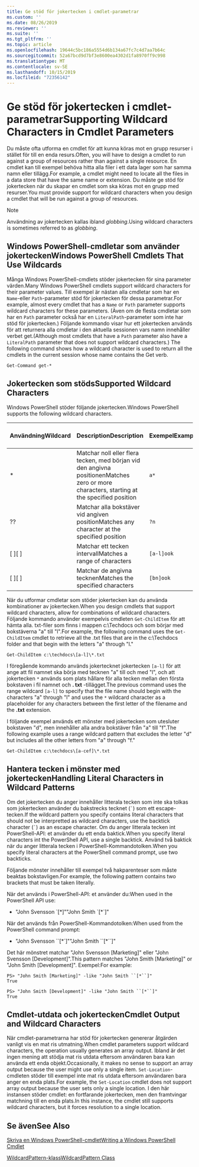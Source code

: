 ```yaml
---
title: Ge stöd för jokertecken i cmdlet-parametrar
ms.custom: ''
ms.date: 08/26/2019
ms.reviewer: ''
ms.suite: ''
ms.tgt_pltfrm: ''
ms.topic: article
ms.openlocfilehash: 19644c5bc186a5554d6b134a67fc7c4d7aa7b64c
ms.sourcegitcommit: 52a67bcd9d7bf3e8600ea4302d1fa8970ff9c998
ms.translationtype: MT
ms.contentlocale: sv-SE
ms.lasthandoff: 10/15/2019
ms.locfileid: "72356142"
---
```

# <a name="supporting-wildcard-characters-in-cmdlet-parameters"></a><span data-ttu-id="5104d-102">Ge stöd för jokertecken i cmdlet-parametrar</span><span class="sxs-lookup"><span data-stu-id="5104d-102">Supporting Wildcard Characters in Cmdlet Parameters</span></span>

<span data-ttu-id="5104d-103">Du måste ofta utforma en cmdlet för att kunna köras mot en grupp resurser i stället för till en enda resurs.</span><span class="sxs-lookup"><span data-stu-id="5104d-103">Often, you will have to design a cmdlet to run against a group of resources rather than against a single resource.</span></span> <span data-ttu-id="5104d-104">En cmdlet kan till exempel behöva hitta alla filer i ett data lager som har samma namn eller tillägg.</span><span class="sxs-lookup"><span data-stu-id="5104d-104">For example, a cmdlet might need to locate all the files in a data store that have the same name or extension.</span></span> <span data-ttu-id="5104d-105">Du måste ge stöd för jokertecken när du skapar en cmdlet som ska köras mot en grupp med resurser.</span><span class="sxs-lookup"><span data-stu-id="5104d-105">You must provide support for wildcard characters when you design a cmdlet that will be run against a group of resources.</span></span>

> [!NOTE]
> <span data-ttu-id="5104d-106">Användning av jokertecken kallas ibland *globbing*.</span><span class="sxs-lookup"><span data-stu-id="5104d-106">Using wildcard characters is sometimes referred to as *globbing*.</span></span>

## <a name="windows-powershell-cmdlets-that-use-wildcards"></a><span data-ttu-id="5104d-107">Windows PowerShell-cmdletar som använder jokertecken</span><span class="sxs-lookup"><span data-stu-id="5104d-107">Windows PowerShell Cmdlets That Use Wildcards</span></span>

 <span data-ttu-id="5104d-108">Många Windows PowerShell-cmdlets stöder jokertecken för sina parameter värden.</span><span class="sxs-lookup"><span data-stu-id="5104d-108">Many Windows PowerShell cmdlets support wildcard characters for their parameter values.</span></span> <span data-ttu-id="5104d-109">Till exempel är nästan alla cmdletar som har en `Name`-eller `Path`-parameter stöd för jokertecken för dessa parametrar.</span><span class="sxs-lookup"><span data-stu-id="5104d-109">For example, almost every cmdlet that has a `Name` or `Path` parameter supports wildcard characters for these parameters.</span></span> <span data-ttu-id="5104d-110">(Även om de flesta cmdletar som har en `Path` parameter också har en `LiteralPath`-parameter som inte har stöd för jokertecken.) Följande kommando visar hur ett jokertecken används för att returnera alla cmdletar i den aktuella sessionen vars namn innehåller verbet get.</span><span class="sxs-lookup"><span data-stu-id="5104d-110">(Although most cmdlets that have a `Path` parameter also have a `LiteralPath` parameter that does not support wildcard characters.) The following command shows how a wildcard character is used to return all the cmdlets in the current session whose name contains the Get verb.</span></span>

 `Get-Command get-*`

## <a name="supported-wildcard-characters"></a><span data-ttu-id="5104d-111">Jokertecken som stöds</span><span class="sxs-lookup"><span data-stu-id="5104d-111">Supported Wildcard Characters</span></span>

<span data-ttu-id="5104d-112">Windows PowerShell stöder följande jokertecken.</span><span class="sxs-lookup"><span data-stu-id="5104d-112">Windows PowerShell supports the following wildcard characters.</span></span>

| <span data-ttu-id="5104d-113">Användning</span><span class="sxs-lookup"><span data-stu-id="5104d-113">Wildcard</span></span> |                             <span data-ttu-id="5104d-114">Description</span><span class="sxs-lookup"><span data-stu-id="5104d-114">Description</span></span>                             |  <span data-ttu-id="5104d-115">Exempel</span><span class="sxs-lookup"><span data-stu-id="5104d-115">Example</span></span>   |     <span data-ttu-id="5104d-116">Matchar</span><span class="sxs-lookup"><span data-stu-id="5104d-116">Matches</span></span>      | <span data-ttu-id="5104d-117">Matchar inte</span><span class="sxs-lookup"><span data-stu-id="5104d-117">Does not match</span></span> |
| -------- | ------------------------------------------------------------------- | ---------- | ---------------- | -------------- |
| *        | <span data-ttu-id="5104d-118">Matchar noll eller flera tecken, med början vid den angivna positionen</span><span class="sxs-lookup"><span data-stu-id="5104d-118">Matches zero or more characters, starting at the specified position</span></span> | `a*`       | <span data-ttu-id="5104d-119">A, AG, Apple</span><span class="sxs-lookup"><span data-stu-id="5104d-119">A, ag, Apple</span></span>     |                |
| <span data-ttu-id="5104d-120">?</span><span class="sxs-lookup"><span data-stu-id="5104d-120">?</span></span>        | <span data-ttu-id="5104d-121">Matchar alla bokstäver vid angiven position</span><span class="sxs-lookup"><span data-stu-id="5104d-121">Matches any character at the specified position</span></span>                     | `?n`       | <span data-ttu-id="5104d-122">En, i, på</span><span class="sxs-lookup"><span data-stu-id="5104d-122">An, in, on</span></span>       | <span data-ttu-id="5104d-123">kördes</span><span class="sxs-lookup"><span data-stu-id="5104d-123">ran</span></span>            |
| <span data-ttu-id="5104d-124">[ ]</span><span class="sxs-lookup"><span data-stu-id="5104d-124">[ ]</span></span>      | <span data-ttu-id="5104d-125">Matchar ett tecken intervall</span><span class="sxs-lookup"><span data-stu-id="5104d-125">Matches a range of characters</span></span>                                       | `[a-l]ook` | <span data-ttu-id="5104d-126">bok, Cook, utseende</span><span class="sxs-lookup"><span data-stu-id="5104d-126">book, cook, look</span></span> | <span data-ttu-id="5104d-127">Nook, vidtog</span><span class="sxs-lookup"><span data-stu-id="5104d-127">nook, took</span></span>     |
| <span data-ttu-id="5104d-128">[ ]</span><span class="sxs-lookup"><span data-stu-id="5104d-128">[ ]</span></span>      | <span data-ttu-id="5104d-129">Matchar de angivna tecknen</span><span class="sxs-lookup"><span data-stu-id="5104d-129">Matches the specified characters</span></span>                                    | `[bn]ook`  | <span data-ttu-id="5104d-130">bok, Nook</span><span class="sxs-lookup"><span data-stu-id="5104d-130">book, nook</span></span>       | <span data-ttu-id="5104d-131">laga, titta</span><span class="sxs-lookup"><span data-stu-id="5104d-131">cook, look</span></span>     |

<span data-ttu-id="5104d-132">När du utformar cmdletar som stöder jokertecken kan du använda kombinationer av jokertecken.</span><span class="sxs-lookup"><span data-stu-id="5104d-132">When you design cmdlets that support wildcard characters, allow for combinations of wildcard characters.</span></span> <span data-ttu-id="5104d-133">Följande kommando använder exempelvis cmdleten `Get-ChildItem` för att hämta alla. txt-filer som finns i mappen c:\Techdocs och som börjar med bokstäverna "a" till "l".</span><span class="sxs-lookup"><span data-stu-id="5104d-133">For example, the following command uses the `Get-ChildItem` cmdlet to retrieve all the .txt files that are in the c:\Techdocs folder and that begin with the letters "a" through "l."</span></span>

`Get-ChildItem c:\techdocs\[a-l]\*.txt`

<span data-ttu-id="5104d-134">I föregående kommando används jokertecknet jokertecken `[a-l]` för att ange att fil namnet ska börja med tecknen "a" till och med "l", och att jokertecken `*` används som plats hållare för alla tecken mellan den första bokstaven i fil namnet och **. txt** -tillägget.</span><span class="sxs-lookup"><span data-stu-id="5104d-134">The previous command uses the range wildcard `[a-l]` to specify that the file name should begin with the characters "a" through "l" and uses the `*` wildcard character as a placeholder for any characters between the first letter of the filename and the **.txt** extension.</span></span>

<span data-ttu-id="5104d-135">I följande exempel används ett mönster med jokertecken som utesluter bokstaven "d", men innehåller alla andra bokstäver från "a" till "f".</span><span class="sxs-lookup"><span data-stu-id="5104d-135">The following example uses a range wildcard pattern that excludes the letter "d" but includes all the other letters from "a" through "f."</span></span>

`Get-ChildItem c:\techdocs\[a-cef]\*.txt`

## <a name="handling-literal-characters-in-wildcard-patterns"></a><span data-ttu-id="5104d-136">Hantera tecken i mönster med jokertecken</span><span class="sxs-lookup"><span data-stu-id="5104d-136">Handling Literal Characters in Wildcard Patterns</span></span>

<span data-ttu-id="5104d-137">Om det jokertecken du anger innehåller litterala tecken som inte ska tolkas som jokertecken använder du bakstrecks tecknet (`` ` ``) som ett escape-tecken.</span><span class="sxs-lookup"><span data-stu-id="5104d-137">If the wildcard pattern you specify contains literal characters that should not be interpretted as wildcard characters, use the backtick character (`` ` ``) as an escape character.</span></span> <span data-ttu-id="5104d-138">Om du anger litterala tecken int PowerShell-API: et använder du ett enda baktick.</span><span class="sxs-lookup"><span data-stu-id="5104d-138">When you specify literal characters int the PowerShell API, use a single backtick.</span></span> <span data-ttu-id="5104d-139">Använd två baktick när du anger litterala tecken i PowerShell-Kommandotolken.</span><span class="sxs-lookup"><span data-stu-id="5104d-139">When you specify literal characters at the PowerShell command prompt, use two backticks.</span></span>

<span data-ttu-id="5104d-140">Följande mönster innehåller till exempel två hakparenteser som måste beaktas bokstavligen.</span><span class="sxs-lookup"><span data-stu-id="5104d-140">For example, the following pattern contains two brackets that must be taken literally.</span></span>

<span data-ttu-id="5104d-141">När det används i PowerShell-API: et använder du:</span><span class="sxs-lookup"><span data-stu-id="5104d-141">When used in the PowerShell API use:</span></span>

- <span data-ttu-id="5104d-142">"John Svensson \`[\*]"</span><span class="sxs-lookup"><span data-stu-id="5104d-142">"John Smith \`[\*\`]"</span></span>

<span data-ttu-id="5104d-143">När det används från PowerShell-Kommandotolken:</span><span class="sxs-lookup"><span data-stu-id="5104d-143">When used from the PowerShell command prompt:</span></span>

- <span data-ttu-id="5104d-144">"John Svensson \`\`[\*\`]"</span><span class="sxs-lookup"><span data-stu-id="5104d-144">"John Smith \`\`[\*\`\`]"</span></span>

<span data-ttu-id="5104d-145">Det här mönstret matchar "John Svensson [Marketing]" eller "John Svensson [Development]".</span><span class="sxs-lookup"><span data-stu-id="5104d-145">This pattern matches "John Smith [Marketing]" or "John Smith [Development]".</span></span> <span data-ttu-id="5104d-146">Exempel:</span><span class="sxs-lookup"><span data-stu-id="5104d-146">For example:</span></span>

```
PS> "John Smith [Marketing]" -like "John Smith ``[*``]"
True

PS> "John Smith [Development]" -like "John Smith ``[*``]"
True
```

## <a name="cmdlet-output-and-wildcard-characters"></a><span data-ttu-id="5104d-147">Cmdlet-utdata och jokertecken</span><span class="sxs-lookup"><span data-stu-id="5104d-147">Cmdlet Output and Wildcard Characters</span></span>

<span data-ttu-id="5104d-148">När cmdlet-parametrarna har stöd för jokertecken genererar åtgärden vanligt vis en mat ris utmatning.</span><span class="sxs-lookup"><span data-stu-id="5104d-148">When cmdlet parameters support wildcard characters, the operation usually generates an array output.</span></span>
<span data-ttu-id="5104d-149">Ibland är det ingen mening att stödja mat ris utdata eftersom användaren bara kan använda ett enda objekt.</span><span class="sxs-lookup"><span data-stu-id="5104d-149">Occasionally, it makes no sense to support an array output because the user might use only a single item.</span></span> <span data-ttu-id="5104d-150">`Set-Location`-cmdleten stöder till exempel inte mat ris utdata eftersom användaren bara anger en enda plats.</span><span class="sxs-lookup"><span data-stu-id="5104d-150">For example, the `Set-Location` cmdlet does not support array output because the user sets only a single location.</span></span> <span data-ttu-id="5104d-151">I den här instansen stöder cmdlet: en fortfarande jokertecken, men den framtvingar matchning till en enda plats.</span><span class="sxs-lookup"><span data-stu-id="5104d-151">In this instance, the cmdlet still supports wildcard characters, but it forces resolution to a single location.</span></span>

## <a name="see-also"></a><span data-ttu-id="5104d-152">Se även</span><span class="sxs-lookup"><span data-stu-id="5104d-152">See Also</span></span>

[<span data-ttu-id="5104d-153">Skriva en Windows PowerShell-cmdlet</span><span class="sxs-lookup"><span data-stu-id="5104d-153">Writing a Windows PowerShell Cmdlet</span></span>](./writing-a-windows-powershell-cmdlet.md)

[<span data-ttu-id="5104d-154">WildcardPattern-klass</span><span class="sxs-lookup"><span data-stu-id="5104d-154">WildcardPattern Class</span></span>](/dotnet/api/system.management.automation.wildcardpattern)
